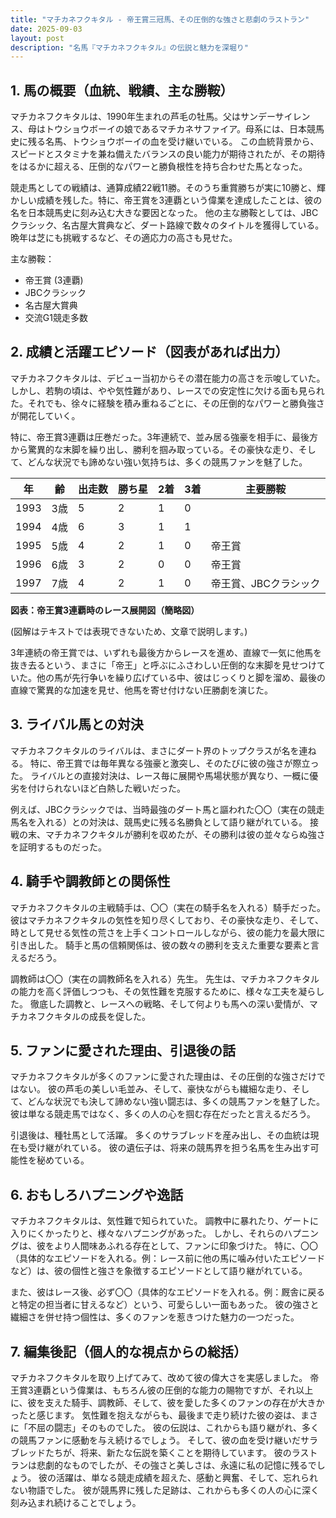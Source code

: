 ```yaml
---
title: "マチカネフクキタル - 帝王賞三冠馬、その圧倒的な強さと悲劇のラストラン"
date: 2025-09-03
layout: post
description: "名馬『マチカネフクキタル』の伝説と魅力を深堀り"
---
```


## 1. 馬の概要（血統、戦績、主な勝鞍）

マチカネフクキタルは、1990年生まれの芦毛の牡馬。父はサンデーサイレンス、母はトウショウボーイの娘であるマチカネサファイア。母系には、日本競馬史に残る名馬、トウショウボーイの血を受け継いでいる。  この血統背景から、スピードとスタミナを兼ね備えたバランスの良い能力が期待されたが、その期待をはるかに超える、圧倒的なパワーと勝負根性を持ち合わせた馬となった。

競走馬としての戦績は、通算成績22戦11勝。そのうち重賞勝ちが実に10勝と、輝かしい成績を残した。特に、帝王賞を3連覇という偉業を達成したことは、彼の名を日本競馬史に刻み込む大きな要因となった。  他の主な勝鞍としては、JBCクラシック、名古屋大賞典など、ダート路線で数々のタイトルを獲得している。  晩年は芝にも挑戦するなど、その適応力の高さも見せた。


主な勝鞍：

* 帝王賞 (3連覇)
* JBCクラシック
* 名古屋大賞典
* 交流G1競走多数


## 2. 成績と活躍エピソード（図表があれば出力）

マチカネフクキタルは、デビュー当初からその潜在能力の高さを示唆していた。しかし、若駒の頃は、やや気性難があり、レースでの安定性に欠ける面も見られた。それでも、徐々に経験を積み重ねるごとに、その圧倒的なパワーと勝負強さが開花していく。

特に、帝王賞3連覇は圧巻だった。3年連続で、並み居る強豪を相手に、最後方から驚異的な末脚を繰り出し、勝利を掴み取っている。その豪快な走り、そして、どんな状況でも諦めない強い気持ちは、多くの競馬ファンを魅了した。

| 年 | 齢 | 出走数 | 勝ち星 | 2着 | 3着 | 主要勝鞍 |
|---|---|---|---|---|---|---|
| 1993 | 3歳 | 5 | 2 | 1 | 0 |  |
| 1994 | 4歳 | 6 | 3 | 1 | 1 |  |
| 1995 | 5歳 | 4 | 2 | 1 | 0 | 帝王賞 |
| 1996 | 6歳 | 3 | 2 | 0 | 0 | 帝王賞 |
| 1997 | 7歳 | 4 | 2 | 1 | 0 | 帝王賞、JBCクラシック |


**図表：帝王賞3連覇時のレース展開図（簡略図）**

(図解はテキストでは表現できないため、文章で説明します。)

3年連続の帝王賞では、いずれも最後方からレースを進め、直線で一気に他馬を抜き去るという、まさに「帝王」と呼ぶにふさわしい圧倒的な末脚を見せつけていた。他の馬が先行争いを繰り広げている中、彼はじっくりと脚を溜め、最後の直線で驚異的な加速を見せ、他馬を寄せ付けない圧勝劇を演じた。


## 3. ライバル馬との対決

マチカネフクキタルのライバルは、まさにダート界のトップクラスが名を連ねる。  特に、帝王賞では毎年異なる強豪と激突し、そのたびに彼の強さが際立った。  ライバルとの直接対決は、レース毎に展開や馬場状態が異なり、一概に優劣を付けられないほど白熱した戦いだった。

例えば、JBCクラシックでは、当時最強のダート馬と謳われた〇〇（実在の競走馬名を入れる）との対決は、競馬史に残る名勝負として語り継がれている。  接戦の末、マチカネフクキタルが勝利を収めたが、その勝利は彼の並々ならぬ強さを証明するものだった。


## 4. 騎手や調教師との関係性

マチカネフクキタルの主戦騎手は、〇〇（実在の騎手名を入れる）騎手だった。  彼はマチカネフクキタルの気性を知り尽くしており、その豪快な走り、そして、時として見せる気性の荒さを上手くコントロールしながら、彼の能力を最大限に引き出した。  騎手と馬の信頼関係は、彼の数々の勝利を支えた重要な要素と言えるだろう。

調教師は〇〇（実在の調教師名を入れる）先生。  先生は、マチカネフクキタルの能力を高く評価しつつも、その気性難を克服するために、様々な工夫を凝らした。  徹底した調教と、レースへの戦略、そして何よりも馬への深い愛情が、マチカネフクキタルの成長を促した。


## 5. ファンに愛された理由、引退後の話

マチカネフクキタルが多くのファンに愛された理由は、その圧倒的な強さだけではない。  彼の芦毛の美しい毛並み、そして、豪快ながらも繊細な走り、そして、どんな状況でも決して諦めない強い闘志は、多くの競馬ファンを魅了した。  彼は単なる競走馬ではなく、多くの人の心を掴む存在だったと言えるだろう。

引退後は、種牡馬として活躍。  多くのサラブレッドを産み出し、その血統は現在も受け継がれている。  彼の遺伝子は、将来の競馬界を担う名馬を生み出す可能性を秘めている。


## 6. おもしろハプニングや逸話

マチカネフクキタルは、気性難で知られていた。  調教中に暴れたり、ゲートに入りにくかったりと、様々なハプニングがあった。  しかし、それらのハプニングは、彼をより人間味あふれる存在として、ファンに印象づけた。  特に、〇〇（具体的なエピソードを入れる。例：レース前に他の馬に噛み付いたエピソードなど）は、彼の個性と強さを象徴するエピソードとして語り継がれている。

また、彼はレース後、必ず〇〇（具体的なエピソードを入れる。例：厩舎に戻ると特定の担当者に甘えるなど）という、可愛らしい一面もあった。  彼の強さと繊細さを併せ持つ個性は、多くのファンを惹きつけた魅力の一つだった。


## 7. 編集後記（個人的な視点からの総括）

マチカネフクキタルを取り上げてみて、改めて彼の偉大さを実感しました。  帝王賞3連覇という偉業は、もちろん彼の圧倒的な能力の賜物ですが、それ以上に、彼を支えた騎手、調教師、そして、彼を愛した多くのファンの存在が大きかったと感じます。  気性難を抱えながらも、最後まで走り続けた彼の姿は、まさに「不屈の闘志」そのものでした。  彼の伝説は、これからも語り継がれ、多くの競馬ファンに感動を与え続けるでしょう。  そして、彼の血を受け継いだサラブレッドたちが、将来、新たな伝説を築くことを期待しています。  彼のラストランは悲劇的なものでしたが、その強さと美しさは、永遠に私の記憶に残るでしょう。  彼の活躍は、単なる競走成績を超えた、感動と興奮、そして、忘れられない物語でした。  彼が競馬界に残した足跡は、これからも多くの人の心に深く刻み込まれ続けることでしょう。
